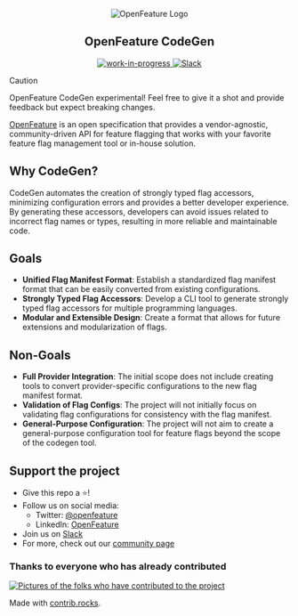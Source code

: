 <!-- markdownlint-disable MD033 -->
<!-- x-hide-in-docs-start -->
<p align="center">
  <picture>
    <source media="(prefers-color-scheme: dark)" srcset="https://raw.githubusercontent.com/open-feature/community/0e23508c163a6a1ac8c0ced3e4bd78faafe627c7/assets/logo/horizontal/white/openfeature-horizontal-white.svg" />
    <img align="center" alt="OpenFeature Logo" src="https://raw.githubusercontent.com/open-feature/community/0e23508c163a6a1ac8c0ced3e4bd78faafe627c7/assets/logo/horizontal/black/openfeature-horizontal-black.svg" />
  </picture>
</p>

<h2 align="center">OpenFeature CodeGen</h2>
<!-- x-hide-in-docs-end -->
<!-- The 'github-badges' class is used in the docs -->
<p align="center" class="github-badges">
  <a href="https://github.com/orgs/open-feature/projects/17">
    <img alt="work-in-progress" src="https://img.shields.io/badge/status-WIP-red" />
  </a>
  <a href="https://cloud-native.slack.com/archives/C07DY4TUDK6">
    <img alt="Slack" src="https://img.shields.io/badge/slack-%40cncf%2Fopenfeature-brightgreen?style=flat&logo=slack" />
  </a>
</p>
<!-- x-hide-in-docs-start -->

> [!CAUTION]
> OpenFeature CodeGen experimental!
> Feel free to give it a shot and provide feedback but expect breaking changes.

[OpenFeature](https://openfeature.dev) is an open specification that provides a vendor-agnostic, community-driven API for feature flagging that works with your favorite feature flag management tool or in-house solution.
<!-- x-hide-in-docs-end -->

## Why CodeGen?

CodeGen automates the creation of strongly typed flag accessors, minimizing configuration errors and provides a better developer experience.
By generating these accessors, developers can avoid issues related to incorrect flag names or types, resulting in more reliable and maintainable code.

## Goals

- **Unified Flag Manifest Format**: Establish a standardized flag manifest format that can be easily converted from existing configurations.
- **Strongly Typed Flag Accessors**: Develop a CLI tool to generate strongly typed flag accessors for multiple programming languages.
- **Modular and Extensible Design**: Create a format that allows for future extensions and modularization of flags.

## Non-Goals

- **Full Provider Integration**: The initial scope does not include creating tools to convert provider-specific configurations to the new flag manifest format.
- **Validation of Flag Configs**: The project will not initially focus on validating flag configurations for consistency with the flag manifest.
- **General-Purpose Configuration**: The project will not aim to create a general-purpose configuration tool for feature flags beyond the scope of the codegen tool.

## Support the project

- Give this repo a ⭐️!
- Follow us on social media:
  - Twitter: [@openfeature](https://twitter.com/openfeature)
  - LinkedIn: [OpenFeature](https://www.linkedin.com/company/openfeature/)
- Join us on [Slack](https://cloud-native.slack.com/archives/C0344AANLA1)
- For more, check out our [community page](https://openfeature.dev/community/)

### Thanks to everyone who has already contributed

<a href="https://github.com/open-feature/codegen/graphs/contributors">
  <img src="https://contrib.rocks/image?repo=open-feature/codegen" alt="Pictures of the folks who have contributed to the project" />
</a>

Made with [contrib.rocks](https://contrib.rocks).
<!-- x-hide-in-docs-end -->
